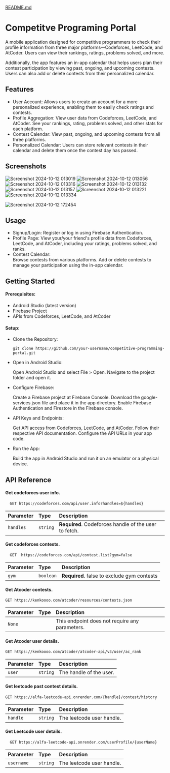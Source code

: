 [README.md](https://github.com/user-attachments/files/17346453/README.md)
# Competitve Programing Portal

A mobile application designed for competitive programmers to check their profile information from three major platforms—Codeforces, LeetCode, and AtCoder. Users can view their rankings, ratings, problems solved, and more.

Additionally, the app features an in-app calendar that helps users plan their contest participation by viewing past, ongoing, and upcoming contests. Users can also add or delete contests from their personalized calendar.




## Features

- User Account: Allows users to create an account for a more personalized experience, enabling them to easily check ratings and contests.
- Profile Aggregation: View user data from Codeforces, LeetCode, and AtCoder. See your rankings, rating, problems solved, and other stats for each platform.
- Contest Calendar: View past, ongoing, and upcoming contests from all three platforms.
- Personalized Calendar: Users can store relevant contests in their calendar and delete them once the contest day has passed.


## Screenshots
![Screenshot 2024-10-12 013019](https://github.com/user-attachments/assets/2d026dd5-d6b7-4476-b970-3c1bef3c03c9)
![Screenshot 2024-10-12 013056](https://github.com/user-attachments/assets/32abe8f8-0ebd-4873-bb77-3bdb131ed6b2)
![Screenshot 2024-10-12 013316](https://github.com/user-attachments/assets/3a28428d-08ff-45e9-b275-4ca642eb4009)
![Screenshot 2024-10-12 013132](https://github.com/user-attachments/assets/4547a80c-b0d3-415c-96d0-524176e3d7fe)
![Screenshot 2024-10-12 013157](https://github.com/user-attachments/assets/b47f7bee-4ba4-4ccb-b94d-524ffbaa2570)
![Screenshot 2024-10-12 013221](https://github.com/user-attachments/assets/18d12ee3-d316-4e72-abdc-19a14199b4b6)
![Screenshot 2024-10-12 013334](https://github.com/user-attachments/assets/f999973f-1e90-492f-a208-3089d4a2a5d8)

![Screenshot 2024-10-12 172454](https://github.com/user-attachments/assets/4f07f9e4-2aeb-4580-85d8-7dce318dd9a4)





## Usage

- Signup/Login:
    Register or log in using Firebase Authentication.
- Profile Page:
    View your/your friend's profile data from Codeforces, LeetCode, and AtCoder, including your ratings, problems solved, and ranks.
- Contest Calendar:  
    Browse contests from various platforms.
    Add or delete contests to manage your participation using the in-app calendar.


## Getting Started
#### Prerequisites:
  -  Android Studio (latest version)
  - Firebase Project
  - APIs from Codeforces, LeetCode, and AtCoder
#### Setup:
- Clone the Repository:

      git clone https://github.com/your-username/competitive-programming-portal.git
- Open in Android Studio:

    Open Android Studio and select File > Open.
    Navigate to the project folder and open it.
- Configure Firebase:

    Create a Firebase project at Firebase Console.
    Download the google-services.json file and place it in the app directory.
    Enable Firebase Authentication and Firestore in the Firebase console.
- API Keys and Endpoints:

    Get API access from Codeforces, LeetCode, and AtCoder. Follow their respective API documentation.
    Configure the API URLs in your app code.
- Run the App:

    Build the app in Android Studio and run it on an emulator or a physical device.


## API Reference

#### Get codeforces user info.

```http
  GET https://codeforces.com/api/user.info?handles=${handles}
```

| Parameter | Type     | Description                |
| :-------- | :------- | :------------------------- |
| `handles` | `string` | **Required**. Codeforces handle of the user to fetch. |

#### Get codeforces contests.

```http
  GET  https://codeforces.com/api/contest.list?gym=false
```

| Parameter | Type     | Description                       |
| :-------- | :------- | :-------------------------------- |
| `gym`      | `boolean` | **Required**. false to exclude gym contests |

#### Get Atcoder contests.
```http
GET https://kenkoooo.com/atcoder/resources/contests.json
```
| Parameter | Type     | Description                       |
| :-------- | :------- | :-------------------------------- |
| `None`      |  | This endpoint does not require any parameters. |

#### Get Atcoder user details.
```http
GET https://kenkoooo.com/atcoder/atcoder-api/v3/user/ac_rank
```
| Parameter | Type     | Description                       |
| :-------- | :------- | :-------------------------------- |
| `user`      | `string` | The handle of the user. |



#### Get leetcode past contest details.
```http
GET https://alfa-leetcode-api.onrender.com/{handle}/contest/history
```
| Parameter | Type     | Description                       |
| :-------- | :------- | :-------------------------------- |
| `handle`      | `string` | The leetcode user handle. |

#### Get Leetcode user details.
```http
  GET https://alfa-leetcode-api.onrender.com/userProfile/{userName}
```
| Parameter | Type     | Description                       |
| :-------- | :------- | :-------------------------------- |
| `username` | `string` | The leetcode user handle. |


